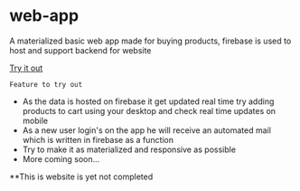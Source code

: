 # web-app
A materialized basic web app made for buying products, firebase is used to host and support backend for website 

[Try it out](https://truce-web-app-87773.firebaseapp.com)


`Feature to try out`
- As the data is hosted on firebase it get updated real time try adding products to cart using your desktop and check real time updates on mobile
- As a new user login's on the app he will receive an automated mail which is written in firebase as a function
- Try to make it as materialized and responsive as possible
- More coming soon...




**This is website is yet not completed 
